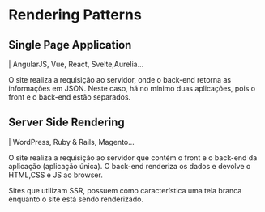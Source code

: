 # Rendering Patterns

## Single Page Application

| AngularJS, Vue, React, Svelte,Aurelia...

O site realiza a requisição ao servidor, onde o back-end retorna as informações em JSON. Neste caso, há no mínimo duas aplicações, pois o front e o back-end estão separados. 

## Server Side Rendering

| WordPress, Ruby & Rails, Magento...

O site realiza a requisição ao servidor que contém o front e o back-end da aplicação (aplicação única). O back-end renderiza os dados e devolve o HTML,CSS e JS ao browser. 

Sites que utilizam SSR, possuem como característica uma tela branca enquanto o site está sendo renderizado.
